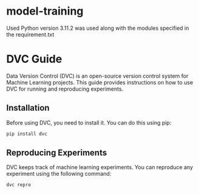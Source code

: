 # model-training

Used Python version 3.11.2 was used along with the modules specified in the requirement.txt

# DVC Guide

Data Version Control (DVC) is an open-source version control system for Machine Learning projects. This guide provides instructions on how to use DVC for running and reproducing experiments.

## Installation

Before using DVC, you need to install it. You can do this using pip:

```bash
pip install dvc
```
## Reproducing Experiments
DVC keeps track of machine learning experiments. You can reproduce any experiment using the following command:
```bash
dvc repro
```